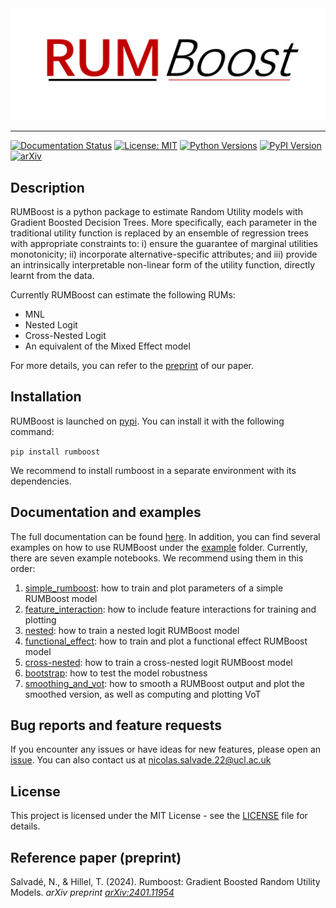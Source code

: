 <img src="logo/rumboost_logo.png" width="950">

---------------------------------

[![Documentation Status](https://readthedocs.org/projects/rumboost/badge/?version=latest)](https://rumboost.readthedocs.io/) [![License: MIT](https://img.shields.io/badge/License-MIT-yellow.svg)](https://github.org/NicoSlvd/rumboost/LICENSE.md) [![Python Versions](https://img.shields.io/pypi/pyversions/rumboost.svg?logo=python&logoColor=white)](https://pypi.org/project/rumboost) [![PyPI Version](https://img.shields.io/pypi/v/rumboost.svg?logo=pypi&logoColor=white)](https://pypi.org/project/rumboost) [![arXiv](https://img.shields.io/badge/arXiv-2401.11954-b31b1b.svg)](https://arxiv.org/abs/2401.11954)


## Description

RUMBoost is a python package to estimate Random Utility models with Gradient Boosted Decision Trees. More specifically, each parameter in the traditional utility function is replaced by an ensemble of regression trees with appropriate constraints to: i) ensure the guarantee of marginal utilities monotonicity; ii) incorporate alternative-specific attributes; and iii) provide an intrinsically interpretable non-linear form of the utility function, directly learnt from the data.

Currently RUMBoost can estimate the following RUMs:

- MNL
- Nested Logit
- Cross-Nested Logit
- An equivalent of the Mixed Effect model

For more details, you can refer to the [preprint](https://arxiv.org/abs/2401.11954) of our paper.

## Installation

RUMBoost is launched on [pypi](https://pypi.org/project/rumboost/). You can install it with the following command:

`pip install rumboost`

We recommend to install rumboost in a separate environment with its dependencies.

## Documentation and examples
The full documentation can be found [here](https://rumboost.readthedocs.io/en/latest/). In addition, you can find several examples on how to use RUMBoost under the [example](https://github.com/NicoSlvd/rumboost/tree/main/examples) folder. Currently, there are seven example notebooks. We recommend using them in this order:

1. [simple_rumboost](https://github.com/NicoSlvd/rumboost/blob/main/examples/1_simple_rumboost.ipynb): how to train and plot parameters of a simple RUMBoost model
2. [feature_interaction](https://github.com/NicoSlvd/rumboost/blob/main/examples/2_feature_interaction.ipynb): how to include feature interactions for training and plotting
3. [nested](https://github.com/NicoSlvd/rumboost/blob/main/examples/3_nested.ipynb): how to train a nested logit RUMBoost model
4. [functional_effect](https://github.com/NicoSlvd/rumboost/blob/main/examples/4_functional_effect.ipynb): how to train and plot a functional effect RUMBoost model
5. [cross-nested](https://github.com/NicoSlvd/rumboost/blob/main/examples/5_cross-nested.ipynb): how to train a cross-nested logit RUMBoost model
6. [bootstrap](https://github.com/NicoSlvd/rumboost/blob/main/examples/6_bootstrap.ipynb): how to test the model robustness
7. [smoothing_and_vot](https://github.com/NicoSlvd/blob/main/rumboost/examples/7_smoothing_and_vot.ipynb): how to smooth a RUMBoost output and plot the smoothed version, as well as computing and plotting VoT

## Bug reports and feature requests
If you encounter any issues or have ideas for new features, please open an [issue](https://github.com/NicoSlvd/rumboost/issues). You can also contact us at nicolas.salvade.22@ucl.ac.uk

## License
This project is licensed under the MIT License - see the [LICENSE](LICENSE.txt) file for details.

## Reference paper (preprint)

Salvadé, N., & Hillel, T. (2024). Rumboost: Gradient Boosted Random Utility Models. *arXiv preprint [arXiv:2401.11954](https://arxiv.org/abs/2401.11954)*

